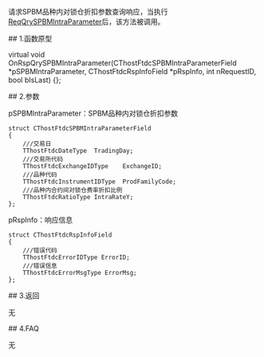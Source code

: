 <p>请求SPBM品种内对锁仓折扣参数查询响应，当执行<a href="../../CTHOSTFTDCTRADERSPI/REQQRYSPBMINTRAPARAMETER/">ReqQrySPBMIntraParameter</a>后，该方法被调用。</p>
<span class="anchor" id="83347038-76b3-4cf0-82a2-5e7d8af34217"></span>
## 1.函数原型
<p>virtual void OnRspQrySPBMIntraParameter(CThostFtdcSPBMIntraParameterField *pSPBMIntraParameter, CThostFtdcRspInfoField *pRspInfo, int nRequestID, bool bIsLast) {};</p>
<span class="anchor" id="ad4fd54e-95fd-444e-903f-05e326a0b287"></span>
## 2.参数
<p>pSPBMIntraParameter：SPBM品种内对锁仓折扣参数</p>
<pre><code>struct CThostFtdcSPBMIntraParameterField
{
    ///交易日
    TThostFtdcDateType  TradingDay;
    ///交易所代码
    TThostFtdcExchangeIDType    ExchangeID;
    ///品种代码
    TThostFtdcInstrumentIDType  ProdFamilyCode;
    ///品种内合约间对锁仓费率折扣比例
    TThostFtdcRatioType IntraRateY;
};
</code></pre>
<p>pRspInfo：响应信息</p>
<pre><code>struct CThostFtdcRspInfoField
{
    ///错误代码
    TThostFtdcErrorIDType ErrorID;
    ///错误信息
    TThostFtdcErrorMsgType ErrorMsg;
};
</code></pre>
<span class="anchor" id="4a9a1ab4-5c66-4d7a-9bcf-d1b3c2e15e80"></span>
## 3.返回
<p>无</p>
<span class="anchor" id="5af05c2d-32c8-4202-8d93-d84ca45bc571"></span>
## 4.FAQ
<p>无</p>
